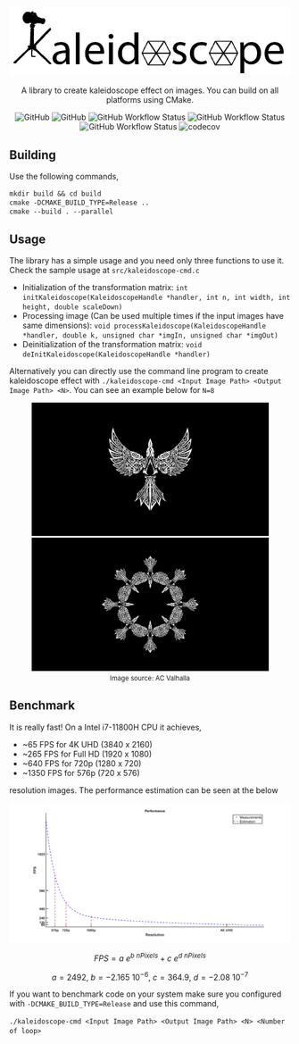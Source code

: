 <div align="center">

<picture>
<source media="(prefers-color-scheme: dark)" srcset="doc/images/logo-white.png"/>
<img src="doc/images/logo-black.png" alt="" width="850"/>
</picture>
<br>

A library to create kaleidoscope effect on images. You can build on all platforms using CMake.

![GitHub](https://img.shields.io/badge/Language-C-informational)
![GitHub](https://img.shields.io/github/license/egecetin/libKaleidoscope)
![GitHub Workflow Status](https://img.shields.io/github/actions/workflow/status/egecetin/libKaleidoscope/pre-commit.yml?branch=master&label=pre-commit&logo=precommit&logoColor=white)
![GitHub Workflow Status](https://img.shields.io/github/actions/workflow/status/egecetin/libKaleidoscope/codeql-analysis.yml?branch=master&label=CodeQL&logo=github)
![GitHub Workflow Status](https://img.shields.io/github/actions/workflow/status/egecetin/libKaleidoscope/os-builds.yml?branch=master&label=Build&logo=github&logoColor=white)
![codecov](https://codecov.io/gh/egecetin/libKaleidoscope/branch/master/graph/badge.svg?token=70EJQJRRBH)
</div>

## Building

Use the following commands,

```
mkdir build && cd build
cmake -DCMAKE_BUILD_TYPE=Release ..
cmake --build . --parallel
```

## Usage

The library has a simple usage and you need only three functions to use it. Check the sample usage at ```src/kaleidoscope-cmd.c```

- Initialization of the transformation matrix: ```int initKaleidoscope(KaleidoscopeHandle *handler, int n, int width, int height, double scaleDown)```
- Processing image (Can be used multiple times if the input images have same dimensions): ```void processKaleidoscope(KaleidoscopeHandle *handler, double k, unsigned char *imgIn, unsigned char *imgOut)```
- Deinitialization of the transformation matrix: ```void deInitKaleidoscope(KaleidoscopeHandle *handler)```

Alternatively you can directly use the command line program to create kaleidoscope effect with ```./kaleidoscope-cmd <Input Image Path> <Output Image Path> <N>```. You can see an example below for ```N=8```
<div align="center">
    <img src="doc/images/ac-synin.jpg" width="425"/> <img src="doc/images/ac-synin-out.jpg" width="425"/>
    <br>
    <small>Image source: AC Valhalla</small>
</div>

## Benchmark

It is really fast! On a Intel i7-11800H CPU it achieves,

- ~65 FPS for 4K UHD (3840 x 2160)
- ~265 FPS for Full HD (1920 x 1080)
- ~640 FPS for 720p (1280 x 720)
- ~1350 FPS for 576p (720 x 576)

resolution images. The performance estimation can be seen at the below

<div align="center">
    <picture>
    <source media="(prefers-color-scheme: dark)" srcset="doc/images/performance-white.png"/>
    <img src="doc/images/performance-black.png" alt="" width="850"/>
    </picture>
</div>

$$ FPS = a\text{ }e^{b\text{ }nPixels}+c\text{ }e^{d\text{ }nPixels} $$

$$ a = 2492 \text{, } b = -2.165\text{ }10^{-6} \text{, } c = 364.9 \text{, } d = -2.08\text{ }10^{-7} $$

If you want to benchmark code on your system make sure you configured with ```-DCMAKE_BUILD_TYPE=Release``` and use this command,

```./kaleidoscope-cmd <Input Image Path> <Output Image Path> <N> <Number of loop>```
